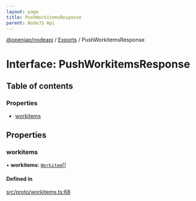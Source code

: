 ```yaml
---
layout: page
title: PushWorkitemsResponse
parent: NodeJS Api
---
```

[@openiap/nodeapi](../README.html#) / [Exports](../modules.html#) / PushWorkitemsResponse

# Interface: PushWorkitemsResponse

## Table of contents

### Properties

- [workitems](PushWorkitemsResponse.html##workitems)

## Properties

### workitems

• **workitems**: [`Workitem`](../modules.html##workitem)[]

#### Defined in

[src/proto/workitems.ts:68](https://github.com/openiap/nodeapi/blob/a6b5438/src/proto/workitems.ts#L68)
